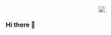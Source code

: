 <div id="header" align="center">
  <img src="https://giphy.com/embed/qgQUggAC3Pfv687qPC"/>
</div>

### Hi there 👋

<!--
**sebastianberge/sebastianberge** is a ✨ _special_ ✨ repository because its `README.md` (this file) appears on your GitHub profile.

Here are some ideas to get you started:

- 🔭 I’m currently working on ...
- 🌱 I’m currently learning ...
- 👯 I’m looking to collaborate on ...
- 🤔 I’m looking for help with ...
- 💬 Ask me about ...
- 📫 How to reach me: ...
- 😄 Pronouns: ...
- ⚡ Fun fact: ...
-->
